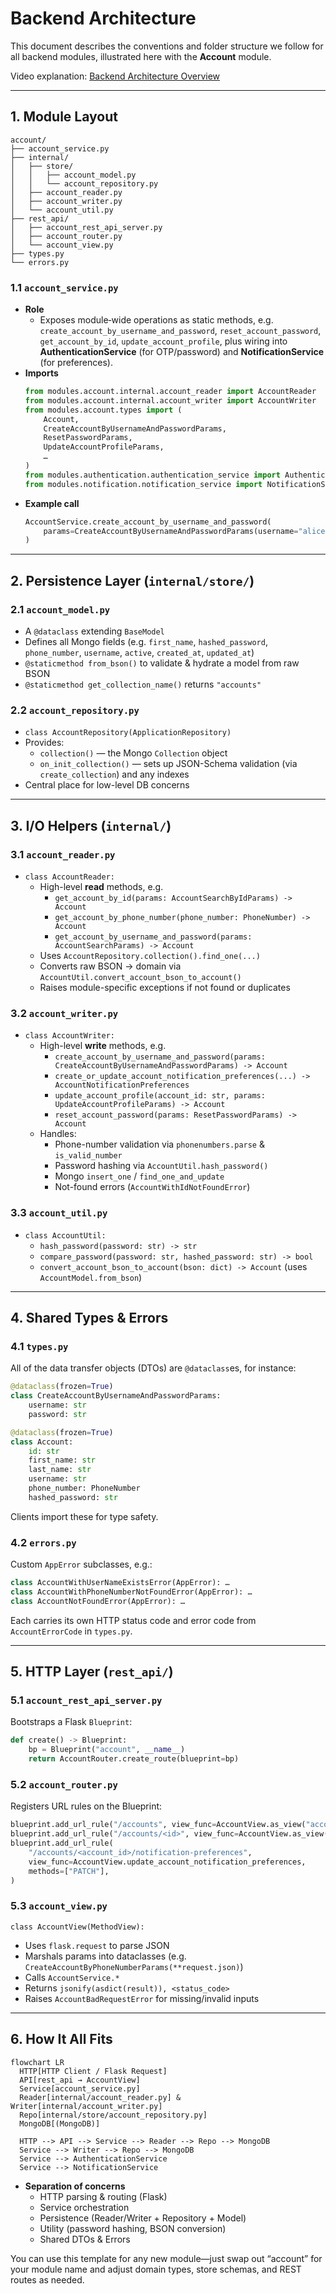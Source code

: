 # Backend Architecture

This document describes the conventions and folder structure we follow for all backend modules, illustrated here with the **Account** module.

Video explanation: [Backend Architecture Overview](https://www.loom.com/share/e51d50cd8bec4851a2a8718bdc6e34d5)

---

## 1. Module Layout

```
account/
├── account_service.py
├── internal/
│   ├── store/
│   │   ├── account_model.py
│   │   └── account_repository.py
│   ├── account_reader.py
│   ├── account_writer.py
│   └── account_util.py
├── rest_api/
│   ├── account_rest_api_server.py
│   ├── account_router.py
│   └── account_view.py
├── types.py
└── errors.py
```

### 1.1 `account_service.py`

- **Role**  
  - Exposes module‐wide operations as static methods, e.g. `create_account_by_username_and_password`, `reset_account_password`, `get_account_by_id`, `update_account_profile`, plus wiring into **AuthenticationService** (for OTP/password) and **NotificationService** (for preferences).
- **Imports**  
  ```python
  from modules.account.internal.account_reader import AccountReader
  from modules.account.internal.account_writer import AccountWriter
  from modules.account.types import (
      Account,
      CreateAccountByUsernameAndPasswordParams,
      ResetPasswordParams,
      UpdateAccountProfileParams,
      …
  )
  from modules.authentication.authentication_service import AuthenticationService
  from modules.notification.notification_service import NotificationService
  ```
- **Example call**  
  ```python
  AccountService.create_account_by_username_and_password(
      params=CreateAccountByUsernameAndPasswordParams(username="alice", password="secret")
  )
  ```

---

## 2. Persistence Layer (`internal/store/`)

### 2.1 `account_model.py`

- A `@dataclass` extending `BaseModel`  
- Defines all Mongo fields (e.g. `first_name`, `hashed_password`, `phone_number`, `username`, `active`, `created_at`, `updated_at`)  
- `@staticmethod from_bson()` to validate & hydrate a model from raw BSON  
- `@staticmethod get_collection_name()` returns `"accounts"`

### 2.2 `account_repository.py`

- `class AccountRepository(ApplicationRepository)`  
- Provides:
  - `collection()` — the Mongo `Collection` object
  - `on_init_collection()` — sets up JSON-Schema validation (via `create_collection`) and any indexes  
- Central place for low-level DB concerns

---

## 3. I/O Helpers (`internal/`)

### 3.1 `account_reader.py`

- `class AccountReader:`  
  - High-level **read** methods, e.g.  
    - `get_account_by_id(params: AccountSearchByIdParams) -> Account`  
    - `get_account_by_phone_number(phone_number: PhoneNumber) -> Account`  
    - `get_account_by_username_and_password(params: AccountSearchParams) -> Account`  
  - Uses `AccountRepository.collection().find_one(...)`
  - Converts raw BSON → domain via `AccountUtil.convert_account_bson_to_account()`
  - Raises module-specific exceptions if not found or duplicates

### 3.2 `account_writer.py`

- `class AccountWriter:`  
  - High-level **write** methods, e.g.  
    - `create_account_by_username_and_password(params: CreateAccountByUsernameAndPasswordParams) -> Account`  
    - `create_or_update_account_notification_preferences(...) -> AccountNotificationPreferences`  
    - `update_account_profile(account_id: str, params: UpdateAccountProfileParams) -> Account`  
    - `reset_account_password(params: ResetPasswordParams) -> Account`  
  - Handles:
    - Phone-number validation via `phonenumbers.parse` & `is_valid_number`
    - Password hashing via `AccountUtil.hash_password()`
    - Mongo `insert_one` / `find_one_and_update`
    - Not-found errors (`AccountWithIdNotFoundError`)

### 3.3 `account_util.py`

- `class AccountUtil:`  
  - `hash_password(password: str) -> str`  
  - `compare_password(password: str, hashed_password: str) -> bool`  
  - `convert_account_bson_to_account(bson: dict) -> Account` (uses `AccountModel.from_bson`)

---

## 4. Shared Types & Errors

### 4.1 `types.py`

All of the data transfer objects (DTOs) are `@dataclass`es, for instance:
```python
@dataclass(frozen=True)
class CreateAccountByUsernameAndPasswordParams:
    username: str
    password: str

@dataclass(frozen=True)
class Account:
    id: str
    first_name: str
    last_name: str
    username: str
    phone_number: PhoneNumber
    hashed_password: str
```
Clients import these for type safety.

### 4.2 `errors.py`

Custom `AppError` subclasses, e.g.:
```python
class AccountWithUserNameExistsError(AppError): …
class AccountWithPhoneNumberNotFoundError(AppError): …
class AccountNotFoundError(AppError): …
```
Each carries its own HTTP status code and error code from `AccountErrorCode` in `types.py`.

---

## 5. HTTP Layer (`rest_api/`)

### 5.1 `account_rest_api_server.py`

Bootstraps a Flask `Blueprint`:
```python
def create() -> Blueprint:
    bp = Blueprint("account", __name__)
    return AccountRouter.create_route(blueprint=bp)
```

### 5.2 `account_router.py`

Registers URL rules on the Blueprint:
```python
blueprint.add_url_rule("/accounts", view_func=AccountView.as_view("accounts"))
blueprint.add_url_rule("/accounts/<id>", view_func=AccountView.as_view("accounts_by_id"), methods=["GET", "PATCH"])
blueprint.add_url_rule(
    "/accounts/<account_id>/notification-preferences",
    view_func=AccountView.update_account_notification_preferences,
    methods=["PATCH"],
)
```

### 5.3 `account_view.py`

`class AccountView(MethodView):`
- Uses `flask.request` to parse JSON
- Marshals params into dataclasses (e.g. `CreateAccountByPhoneNumberParams(**request.json)`)
- Calls `AccountService.*`
- Returns `jsonify(asdict(result)), <status_code>`
- Raises `AccountBadRequestError` for missing/invalid inputs

---

## 6. How It All Fits

```mermaid
flowchart LR
  HTTP[HTTP Client / Flask Request]
  API[rest_api → AccountView]
  Service[account_service.py]
  Reader[internal/account_reader.py] & Writer[internal/account_writer.py]
  Repo[internal/store/account_repository.py]
  MongoDB[(MongoDB)]

  HTTP --> API --> Service --> Reader --> Repo --> MongoDB
  Service --> Writer --> Repo --> MongoDB
  Service --> AuthenticationService
  Service --> NotificationService
```

- **Separation of concerns**  
  - HTTP parsing & routing (Flask)  
  - Service orchestration  
  - Persistence (Reader/Writer + Repository + Model)  
  - Utility (password hashing, BSON conversion)  
  - Shared DTOs & Errors  

You can use this template for any new module—just swap out “account” for your module name and adjust domain types, store schemas, and REST routes as needed.
